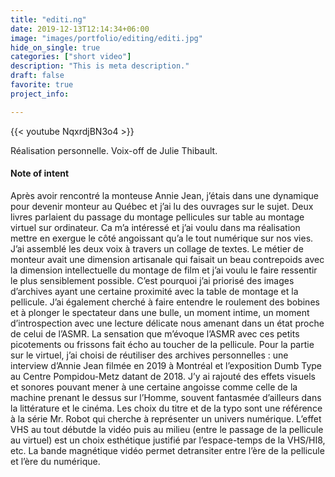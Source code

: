 ```yaml
---
title: "editi.ng"
date: 2019-12-13T12:14:34+06:00
image: "images/portfolio/editing/editi.jpg"
hide_on_single: true
categories: ["short video"]
description: "This is meta description."
draft: false
favorite: true
project_info:

---
```


{{< youtube NqxrdjBN3o4 >}}

Réalisation personnelle. Voix-off de Julie Thibault.


#### Note of intent

Après avoir rencontré la monteuse Annie Jean, j’étais dans une dynamique pour devenir monteur au Québec et j’ai lu des ouvrages sur le sujet. Deux livres parlaient du passage du montage pellicules sur table au montage virtuel sur ordinateur. Ca m’a intéressé et j’ai voulu dans ma réalisation mettre en exergue le côté angoissant qu’a le tout numérique sur nos vies. J’ai assemblé les deux voix à travers un collage de textes. Le métier de monteur avait une dimension artisanale qui faisait un beau contrepoids avec la dimension intellectuelle du montage de film et j’ai voulu le faire ressentir le plus sensiblement possible. C’est pourquoi j’ai priorisé des images d’archives ayant une certaine proximité avec la table de montage et la pellicule. J’ai également cherché à faire entendre le roulement des bobines et à plonger le spectateur dans une bulle, un moment intime, un moment d’introspection avec une lecture délicate nous amenant dans un état proche de celui de l’ASMR. La sensation que m’évoque l’ASMR avec ces petits picotements ou frissons fait écho au toucher de la pellicule. Pour la partie sur le virtuel, j’ai choisi de réutiliser des archives personnelles : une interview d’Annie Jean filmée en 2019 à Montréal et l’exposition Dumb Type au Centre Pompidou-Metz datant de 2018. J’y ai rajouté des effets visuels et sonores pouvant mener à une certaine angoisse comme celle de la machine prenant le dessus sur l’Homme, souvent fantasmée d’ailleurs dans la littérature et le cinéma. Les choix du titre et de la typo sont une référence à la série Mr. Robot qui cherche à représenter un univers numérique. L’effet VHS au tout débutde la vidéo puis au milieu (entre le passage de la pellicule au virtuel) est un choix esthétique justifié par l’espace-temps de la VHS/HI8, etc. La bande magnétique vidéo permet detransiter entre l’ère de la pellicule et l’ère du numérique.
